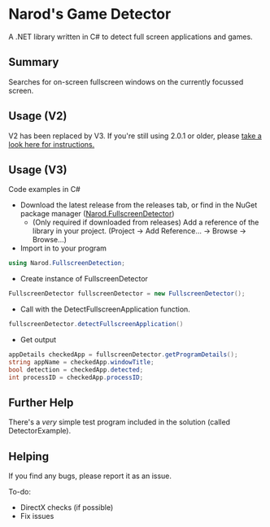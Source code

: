 # Narod's Game Detector
A .NET library written in C# to detect full screen applications and games.

## Summary
Searches for on-screen fullscreen windows on the currently focussed screen.

## Usage (V2)
V2 has been replaced by V3. If you're still using 2.0.1 or older, please [take a look here for instructions.](https://github.com/NarodGaming/gamedetector/blob/main/README-v2.md)

## Usage (V3)
Code examples in C#
- Download the latest release from the releases tab, or find in the NuGet package manager ([Narod.FullscreenDetector](https://www.nuget.org/packages/Narod.FullscreenDetector))
    - (Only required if downloaded from releases) Add a reference of the library in your project. (Project -> Add Reference... -> Browse -> Browse...)
- Import in to your program
```c#
using Narod.FullscreenDetection;
```
- Create instance of FullscreenDetector
```c#
FullscreenDetector fullscreenDetector = new FullscreenDetector();
```
- Call with the DetectFullscreenApplication function.
```c#
fullscreenDetector.detectFullscreenApplication()
```
- Get output
```c#
appDetails checkedApp = fullscreenDetector.getProgramDetails();
string appName = checkedApp.windowTitle;
bool detection = checkedApp.detected;
int processID = checkedApp.processID;
```

## Further Help
There's a *very* simple test program included in the solution (called DetectorExample).

## Helping
If you find any bugs, please report it as an issue.

To-do:
- DirectX checks (if possible)
- Fix issues
